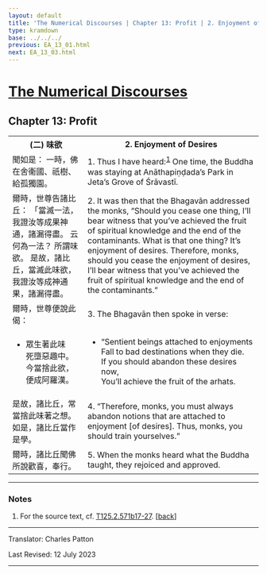 ```yaml
---
layout: default
title: 'The Numerical Discourses | Chapter 13: Profit | 2. Enjoyment of Desires'
type: kramdown
base: ../../../
previous: EA_13_01.html
next: EA_13_03.html
---
```


<h1><a href='../index.html'>The Numerical Discourses</a></h1>
<h2>Chapter 13: Profit</h2>

<table class="trans">
  <th class='ch'>(二) 味欲</th>
  <th class='en'>2. Enjoyment of Desires</th>
  <tr>
    <td class='ch' title='T125.2.571b17'>聞如是： 一時，佛在舍衞國、祇樹、給孤獨園。</td>
    <td id='p1'>1. Thus I have heard:<sup id="ref1"><a href="#n1">1</a></sup> One time, the Buddha was staying at Anāthapiṇḍada’s Park in Jeta’s Grove of Śrāvastī.</td>
  </tr>
  <tr>
    <td class='ch' title='T125.2.571b18'>爾時，世尊告諸比丘： 「當滅一法，我證汝等成果神通，諸漏得盡。 云何為一法？ 所謂味欲。 是故，諸比丘，當滅此味欲，我證汝等成神通果，諸漏得盡。</td>
    <td id='p2'>2. It was then that the Bhagavān addressed the monks, “Should you cease one thing, I’ll bear witness that you’ve achieved the fruit of spiritual knowledge and the end of the contaminants. What is that one thing? It’s enjoyment of desires. Therefore, monks, should you cease the enjoyment of desires, I’ll bear witness that you’ve achieved the fruit of spiritual knowledge and the end of the contaminants.”</td>
  </tr>
  <tr>
    <td class='ch' title='T125.2.571b21'>爾時，世尊便說此偈：</td>
    <td id='p3'>3. The Bhagavān then spoke in verse:</td>
  </tr>
<tr>
  <td title='T125.2.571b23'><ul class='verse'>
    <li class='ch'>眾生著此味<br/>
    死墮惡趣中。<br/>
    今當捨此欲，<br/>
    便成阿羅漢。</li>
  </ul></td>
  <td><ul class='verse'>
    <li>“Sentient beings attached to enjoyments<br/>
    Fall to bad destinations when they die.<br/>
    If you should abandon these desires now,<br/>
    You’ll achieve the fruit of the arhats.</li>
  </ul></td>
</tr>
  <tr>
    <td class='ch' title='T125.2.571b25'>是故，諸比丘，常當捨此味著之想。 如是，諸比丘當作是學。</td>
    <td id='p4'>4. “Therefore, monks, you must always abandon notions that are attached to enjoyment [of desires]. Thus, monks, you should train yourselves.”</td>
  </tr>
  <tr>
    <td class='ch' title='T125.2.571b26'>爾時，諸比丘聞佛所說歡喜，奉行。</td>
    <td id='p5'>5. When the monks heard what the Buddha taught, they rejoiced and approved.</td>
  </tr>
</table>

<hr/>

<h3 id="notes">Notes</h3>

<ol class="notes-list">
<li id="n1"><p>For the source text, cf. <a href="https://cbetaonline.dila.edu.tw/zh/T02n0125_p0571b17" target="_blank">T125.2.571b17-27</a>. [<a href="#ref1">back</a>]</p></li>
</ol>
<hr/>

<p class="translator">Translator: Charles Patton</p>
<p class='revised'>Last Revised: 12 July 2023</p>

<hr/>